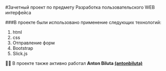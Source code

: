 #Зачетный проект по предмету Разработка пользовательского WEB интерфейса

###В проекте были использовано применение  следующих технологий:
1. html
2. css
3. Отправление форм 
4. Bootstrap
5. Slick.js

👨‍💻 В проекте также активно работал  **Anton Biluta [(antonbiluta)](https://github.com/antonbiluta)**
